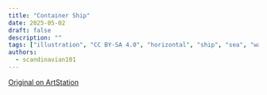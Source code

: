 ```yaml
---
title: "Container Ship"
date: 2025-05-02
draft: false
description: ""
tags: ["illustration", "CC BY-SA 4.0", "horizontal", "ship", "sea", "water", "transport", "people"]
authors:
  - scandinavian101
---
```


[Original on ArtStation](https://www.artstation.com/artwork/nJOPb1)
